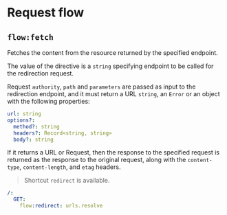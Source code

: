 # Request flow

## `flow:fetch`

Fetches the content from the resource returned by the specified endpoint.

The value of the directive is a `string` specifying endpoint to be called for the redirection
request.

Request `authority`, `path` and `parameters` are passed as input to the redirection endpoint,
and it must return a URL `string`, an `Error` or an object with the following properties:

```yaml
url: string
options?:
  method?: string
  headers?: Record<string, string>
  body?: string
```

If it returns a URL or Request, then the response to the specified request is returned as the
response to the original request, along with the `content-type`, `content-length`, and `etag`
headers.

> Shortcut `redirect` is available.

```yaml
/:
  GET:
    flow:redirect: urls.resolve
```
